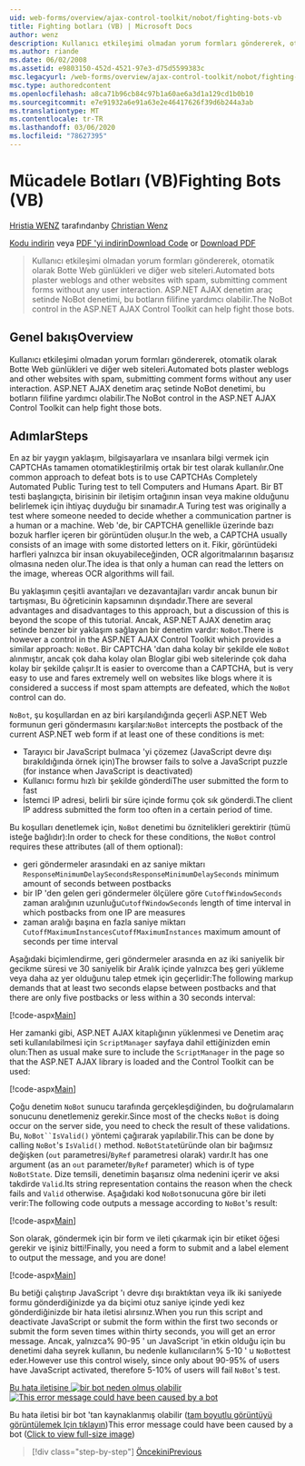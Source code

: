 ```yaml
---
uid: web-forms/overview/ajax-control-toolkit/nobot/fighting-bots-vb
title: Fighting botları (VB) | Microsoft Docs
author: wenz
description: Kullanıcı etkileşimi olmadan yorum formları göndererek, otomatik olarak Botte Web günlükleri ve diğer web siteleri. ASP.NET AJAX con içindeki NoBot denetimi...
ms.author: riande
ms.date: 06/02/2008
ms.assetid: e9803150-452d-4521-97e3-d75d5599383c
msc.legacyurl: /web-forms/overview/ajax-control-toolkit/nobot/fighting-bots-vb
msc.type: authoredcontent
ms.openlocfilehash: a8ca71b96cb84c97b1a60ae6a3d1a129cd1b0b10
ms.sourcegitcommit: e7e91932a6e91a63e2e46417626f39d6b244a3ab
ms.translationtype: MT
ms.contentlocale: tr-TR
ms.lasthandoff: 03/06/2020
ms.locfileid: "78627395"
---
```

# <a name="fighting-bots-vb"></a><span data-ttu-id="97acc-104">Mücadele Botları (VB)</span><span class="sxs-lookup"><span data-stu-id="97acc-104">Fighting Bots (VB)</span></span>

<span data-ttu-id="97acc-105">[Hristia WENZ](https://github.com/wenz) tarafından</span><span class="sxs-lookup"><span data-stu-id="97acc-105">by [Christian Wenz](https://github.com/wenz)</span></span>

<span data-ttu-id="97acc-106">[Kodu indirin](https://download.microsoft.com/download/9/3/f/93f8daea-bebd-4821-833b-95205389c7d0/NoBot0.vb.zip) veya [PDF 'yi indirin](https://download.microsoft.com/download/b/6/a/b6ae89ee-df69-4c87-9bfb-ad1eb2b23373/nobot0VB.pdf)</span><span class="sxs-lookup"><span data-stu-id="97acc-106">[Download Code](https://download.microsoft.com/download/9/3/f/93f8daea-bebd-4821-833b-95205389c7d0/NoBot0.vb.zip) or [Download PDF](https://download.microsoft.com/download/b/6/a/b6ae89ee-df69-4c87-9bfb-ad1eb2b23373/nobot0VB.pdf)</span></span>

> <span data-ttu-id="97acc-107">Kullanıcı etkileşimi olmadan yorum formları göndererek, otomatik olarak Botte Web günlükleri ve diğer web siteleri.</span><span class="sxs-lookup"><span data-stu-id="97acc-107">Automated bots plaster weblogs and other websites with spam, submitting comment forms without any user interaction.</span></span> <span data-ttu-id="97acc-108">ASP.NET AJAX denetim araç setinde NoBot denetimi, bu botların filifine yardımcı olabilir.</span><span class="sxs-lookup"><span data-stu-id="97acc-108">The NoBot control in the ASP.NET AJAX Control Toolkit can help fight those bots.</span></span>

## <a name="overview"></a><span data-ttu-id="97acc-109">Genel bakış</span><span class="sxs-lookup"><span data-stu-id="97acc-109">Overview</span></span>

<span data-ttu-id="97acc-110">Kullanıcı etkileşimi olmadan yorum formları göndererek, otomatik olarak Botte Web günlükleri ve diğer web siteleri.</span><span class="sxs-lookup"><span data-stu-id="97acc-110">Automated bots plaster weblogs and other websites with spam, submitting comment forms without any user interaction.</span></span> <span data-ttu-id="97acc-111">ASP.NET AJAX denetim araç setinde NoBot denetimi, bu botların filifine yardımcı olabilir.</span><span class="sxs-lookup"><span data-stu-id="97acc-111">The NoBot control in the ASP.NET AJAX Control Toolkit can help fight those bots.</span></span>

## <a name="steps"></a><span data-ttu-id="97acc-112">Adımlar</span><span class="sxs-lookup"><span data-stu-id="97acc-112">Steps</span></span>

<span data-ttu-id="97acc-113">En az bir yaygın yaklaşım, bilgisayarlara ve ınsanlara bilgi vermek için CAPTCHAs tamamen otomatikleştirilmiş ortak bir test olarak kullanılır.</span><span class="sxs-lookup"><span data-stu-id="97acc-113">One common approach to defeat bots is to use CAPTCHAs Completely Automated Public Turing test to tell Computers and Humans Apart.</span></span> <span data-ttu-id="97acc-114">Bir BT testi başlangıçta, birisinin bir iletişim ortağının insan veya makine olduğunu belirlemek için ihtiyaç duyduğu bir sınamadır.</span><span class="sxs-lookup"><span data-stu-id="97acc-114">A Turing test was originally a test where someone needed to decide whether a communication partner is a human or a machine.</span></span> <span data-ttu-id="97acc-115">Web 'de, bir CAPTCHA genellikle üzerinde bazı bozuk harfler içeren bir görüntüden oluşur.</span><span class="sxs-lookup"><span data-stu-id="97acc-115">In the web, a CAPTCHA usually consists of an image with some distorted letters on it.</span></span> <span data-ttu-id="97acc-116">Fikir, görüntüdeki harfleri yalnızca bir insan okuyabileceğinden, OCR algoritmalarının başarısız olmasına neden olur.</span><span class="sxs-lookup"><span data-stu-id="97acc-116">The idea is that only a human can read the letters on the image, whereas OCR algorithms will fail.</span></span>

<span data-ttu-id="97acc-117">Bu yaklaşımın çeşitli avantajları ve dezavantajları vardır ancak bunun bir tartışması, Bu öğreticinin kapsamının dışındadır.</span><span class="sxs-lookup"><span data-stu-id="97acc-117">There are several advantages and disadvantages to this approach, but a discussion of this is beyond the scope of this tutorial.</span></span> <span data-ttu-id="97acc-118">Ancak, ASP.NET AJAX denetim araç setinde benzer bir yaklaşım sağlayan bir denetim vardır: `NoBot`.</span><span class="sxs-lookup"><span data-stu-id="97acc-118">There is however a control in the ASP.NET AJAX Control Toolkit which provides a similar approach: `NoBot`.</span></span> <span data-ttu-id="97acc-119">Bir CAPTCHA 'dan daha kolay bir şekilde ele `NoBot` alınmıştır, ancak çok daha kolay olan Bloglar gibi web sitelerinde çok daha kolay bir şekilde çalışır.</span><span class="sxs-lookup"><span data-stu-id="97acc-119">It is easier to overcome than a CAPTCHA, but is very easy to use and fares extremely well on websites like blogs where it is considered a success if most spam attempts are defeated, which the `NoBot` control can do.</span></span>

<span data-ttu-id="97acc-120">`NoBot`, şu koşullardan en az biri karşılandığında geçerli ASP.NET Web formunun geri göndermasını karşılar:</span><span class="sxs-lookup"><span data-stu-id="97acc-120">`NoBot` intercepts the postback of the current ASP.NET web form if at least one of these conditions is met:</span></span>

- <span data-ttu-id="97acc-121">Tarayıcı bir JavaScript bulmaca 'yi çözemez (JavaScript devre dışı bırakıldığında örnek için)</span><span class="sxs-lookup"><span data-stu-id="97acc-121">The browser fails to solve a JavaScript puzzle (for instance when JavaScript is deactivated)</span></span>
- <span data-ttu-id="97acc-122">Kullanıcı formu hızlı bir şekilde gönderdi</span><span class="sxs-lookup"><span data-stu-id="97acc-122">The user submitted the form to fast</span></span>
- <span data-ttu-id="97acc-123">İstemci IP adresi, belirli bir süre içinde formu çok sık gönderdi.</span><span class="sxs-lookup"><span data-stu-id="97acc-123">The client IP address submitted the form too often in a certain period of time.</span></span>

<span data-ttu-id="97acc-124">Bu koşulları denetlemek için, `NoBot` denetimi bu öznitelikleri gerektirir (tümü isteğe bağlıdır):</span><span class="sxs-lookup"><span data-stu-id="97acc-124">In order to check for these conditions, the `NoBot` control requires these attributes (all of them optional):</span></span>

- <span data-ttu-id="97acc-125">geri göndermeler arasındaki en az saniye miktarı `ResponseMinimumDelaySeconds`</span><span class="sxs-lookup"><span data-stu-id="97acc-125">`ResponseMinimumDelaySeconds` minimum amount of seconds between postbacks</span></span>
- <span data-ttu-id="97acc-126">bir IP 'den gelen geri göndermeler ölçülere göre `CutoffWindowSeconds` zaman aralığının uzunluğu</span><span class="sxs-lookup"><span data-stu-id="97acc-126">`CutoffWindowSeconds` length of time interval in which postbacks from one IP are measures</span></span>
- <span data-ttu-id="97acc-127">zaman aralığı başına en fazla saniye miktarı `CutoffMaximumInstances`</span><span class="sxs-lookup"><span data-stu-id="97acc-127">`CutoffMaximumInstances` maximum amount of seconds per time interval</span></span>

<span data-ttu-id="97acc-128">Aşağıdaki biçimlendirme, geri göndermeler arasında en az iki saniyelik bir gecikme süresi ve 30 saniyelik bir Aralık içinde yalnızca beş geri yükleme veya daha az yer olduğunu talep etmek için geçerlidir:</span><span class="sxs-lookup"><span data-stu-id="97acc-128">The following markup demands that at least two seconds elapse between postbacks and that there are only five postbacks or less within a 30 seconds interval:</span></span>

[!code-aspx[Main](fighting-bots-vb/samples/sample1.aspx)]

<span data-ttu-id="97acc-129">Her zamanki gibi, ASP.NET AJAX kitaplığının yüklenmesi ve Denetim araç seti kullanılabilmesi için `ScriptManager` sayfaya dahil ettiğinizden emin olun:</span><span class="sxs-lookup"><span data-stu-id="97acc-129">Then as usual make sure to include the `ScriptManager` in the page so that the ASP.NET AJAX library is loaded and the Control Toolkit can be used:</span></span>

[!code-aspx[Main](fighting-bots-vb/samples/sample2.aspx)]

<span data-ttu-id="97acc-130">Çoğu denetim `NoBot` sunucu tarafında gerçekleşdiğinden, bu doğrulamaların sonucunu denetlemeniz gerekir.</span><span class="sxs-lookup"><span data-stu-id="97acc-130">Since most of the checks `NoBot` is doing occur on the server side, you need to check the result of these validations.</span></span> <span data-ttu-id="97acc-131">Bu, `NoBot``IsValid()` yöntemi çağırarak yapılabilir.</span><span class="sxs-lookup"><span data-stu-id="97acc-131">This can be done by calling `NoBot`'s `IsValid()` method.</span></span> <span data-ttu-id="97acc-132">`NoBotState`türünde olan bir bağımsız değişken (`out` parametresi/`ByRef` parametresi olarak) vardır.</span><span class="sxs-lookup"><span data-stu-id="97acc-132">It has one argument (as an `out` parameter/`ByRef` parameter) which is of type `NoBotState`.</span></span> <span data-ttu-id="97acc-133">Dize temsili, denetimin başarısız olma nedenini içerir ve aksi takdirde `Valid`.</span><span class="sxs-lookup"><span data-stu-id="97acc-133">Its string representation contains the reason when the check fails and `Valid` otherwise.</span></span> <span data-ttu-id="97acc-134">Aşağıdaki kod `NoBot`sonucuna göre bir ileti verir:</span><span class="sxs-lookup"><span data-stu-id="97acc-134">The following code outputs a message according to `NoBot`'s result:</span></span>

[!code-aspx[Main](fighting-bots-vb/samples/sample3.aspx)]

<span data-ttu-id="97acc-135">Son olarak, göndermek için bir form ve ileti çıkarmak için bir etiket öğesi gerekir ve işiniz bitti!</span><span class="sxs-lookup"><span data-stu-id="97acc-135">Finally, you need a form to submit and a label element to output the message, and you are done!</span></span>

[!code-aspx[Main](fighting-bots-vb/samples/sample4.aspx)]

<span data-ttu-id="97acc-136">Bu betiği çalıştırıp JavaScript 'ı devre dışı bıraktıktan veya ilk iki saniyede formu gönderdiğinizde ya da biçimi otuz saniye içinde yedi kez gönderdiğinizde bir hata iletisi alırsınız.</span><span class="sxs-lookup"><span data-stu-id="97acc-136">When you run this script and deactivate JavaScript or submit the form within the first two seconds or submit the form seven times within thirty seconds, you will get an error message.</span></span> <span data-ttu-id="97acc-137">Ancak, yalnızca% 90-95 ' un JavaScript 'in etkin olduğu için bu denetimi daha seyrek kullanın, bu nedenle kullanıcıların% 5-10 ' u `NoBot`test eder.</span><span class="sxs-lookup"><span data-stu-id="97acc-137">However use this control wisely, since only about 90-95% of users have JavaScript activated, therefore 5-10% of users will fail `NoBot`'s test.</span></span>

<span data-ttu-id="97acc-138">[Bu hata iletisine ![bir bot neden olmuş olabilir](fighting-bots-vb/_static/image2.png)](fighting-bots-vb/_static/image1.png)</span><span class="sxs-lookup"><span data-stu-id="97acc-138">[![This error message could have been caused by a bot](fighting-bots-vb/_static/image2.png)](fighting-bots-vb/_static/image1.png)</span></span>

<span data-ttu-id="97acc-139">Bu hata iletisi bir bot 'tan kaynaklanmış olabilir ([tam boyutlu görüntüyü görüntülemek Için tıklayın](fighting-bots-vb/_static/image3.png))</span><span class="sxs-lookup"><span data-stu-id="97acc-139">This error message could have been caused by a bot ([Click to view full-size image](fighting-bots-vb/_static/image3.png))</span></span>

> [!div class="step-by-step"]
> [<span data-ttu-id="97acc-140">Öncekini</span><span class="sxs-lookup"><span data-stu-id="97acc-140">Previous</span></span>](fighting-bots-cs.md)
